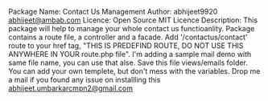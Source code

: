 Package Name: Contact Us Management
Author: abhijeet9920 <abhijeet@ambab.com>
Licence: Open Source MIT Licence
Description:
This package will help to manage your whole contact us functioanlity.
Package contains a route file, a controller and a facade. Add '/contactus/contact' route to your href tag,
"THIS IS PREDEFIND ROUTE, DO NOT USE THIS ANYWHERE IN YOUR route.php file".
I'm adding a sample mail demo with same file name, you can use that alse. Save this file views/emails folder.
You can add your own templete, but don't mess with the variables.
Drop me a mail if you found any issue on installling this abhijeet.umbarkarcmpn2@gmail.com
